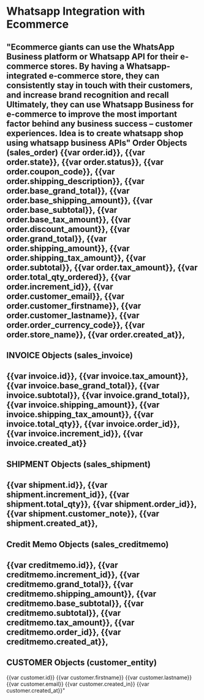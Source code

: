 # Whatsapp Integration with Ecommerce
"Ecommerce giants can use the WhatsApp Business platform or Whatsapp API for their e-commerce stores. By having a Whatsapp-integrated e-commerce store, they can consistently stay in touch with their customers, and increase brand recognition and recall Ultimately, they can use Whatsapp Business for e-commerce to improve the most important factor behind any business success – customer experiences.   Idea is to create whatsapp shop using whatsapp business APIs"
Order Objects (sales_order)
{{var order.id}},
{{var order.state}},
{{var order.status}},
{{var order.coupon_code}},
{{var order.shipping_description}},
{{var order.base_grand_total}},
{{var order.base_shipping_amount}},
{{var order.base_subtotal}},
{{var order.base_tax_amount}},
{{var order.discount_amount}},
{{var order.grand_total}},
{{var order.shipping_amount}},
{{var order.shipping_tax_amount}},
{{var order.subtotal}},
{{var order.tax_amount}},
{{var order.total_qty_ordered}},
{{var order.increment_id}},
{{var order.customer_email}},
{{var order.customer_firstname}},
{{var order.customer_lastname}},
{{var order.order_currency_code}},
{{var order.store_name}},
{{var order.created_at}},
---------------------------------------
INVOICE Objects (sales_invoice)
---------------------------------------
{{var invoice.id}},
{{var invoice.tax_amount}},
{{var invoice.base_grand_total}},
{{var invoice.subtotal}},
{{var invoice.grand_total}},
{{var invoice.shipping_amount}},
{{var invoice.shipping_tax_amount}},
{{var invoice.total_qty}},
{{var invoice.order_id}},
{{var invoice.increment_id}},
{{var invoice.created_at}}
---------------------------------------
SHIPMENT Objects (sales_shipment)
---------------------------------------
{{var shipment.id}},
{{var shipment.increment_id}},
{{var shipment.total_qty}},
{{var shipment.order_id}},
{{var shipment.customer_note}},
{{var shipment.created_at}},
---------------------------------------
Credit Memo Objects (sales_creditmemo)
---------------------------------------
{{var creditmemo.id}},
{{var creditmemo.increment_id}},
{{var creditmemo.grand_total}},
{{var creditmemo.shipping_amount}},
{{var creditmemo.base_subtotal}},
{{var creditmemo.subtotal}},
{{var creditmemo.tax_amount}},
{{var creditmemo.order_id}},
{{var creditmemo.created_at}},
---------------------------------------
CUSTOMER Objects (customer_entity)
---------------------------------------
{{var customer.id}}
{{var customer.firstname}}
{{var customer.lastname}}
{{var customer.email}}
{{var customer.created_in}}
{{var customer.created_at}}"
